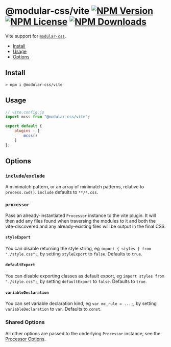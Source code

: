 # @modular-css/vite  [![NPM Version](https://img.shields.io/npm/v/@modular-css/vite.svg)](https://www.npmjs.com/package/@modular-css/vite) [![NPM License](https://img.shields.io/npm/l/@modular-css/vite.svg)](https://www.npmjs.com/package/@modular-css/vite) [![NPM Downloads](https://img.shields.io/npm/dm/@modular-css/vite.svg)](https://www.npmjs.com/package/@modular-css/vite)

Vite support for [`modular-css`](https://github.com/tivac/modular-css).

- [Install](#install)
- [Usage](#usage)
- [Options](#options)

## Install

```shell
> npm i @modular-css/vite
```

## Usage

```javascript
// vite.config.js
import mcss from "@modular-css/vite";

export default {
    plugins : [
        mcss()
    ]
};
```

## Options

### `include`/`exclude`

A minimatch pattern, or an array of minimatch patterns, relative to `process.cwd()`. `include` defaults to `**/*.css`.

### `processor`

Pass an already-instantiated `Processor` instance to the vite plugin. It will then add any files found when traversing the modules to it and both the vite-discovered and any already-existing files will be output in the final CSS.

#### `styleExport`

You can disable returning the style string, eg `import { styles } from "./style.css";`, by setting `styleExport` to `false`. Defaults to `true`.

#### `defaultExport`

You can disable exporting classes as default export, eg `import styles from "./style.css";`, by setting `defaultExport` to `false`. Defaults to `true`.

#### `variableDeclaration`

You can set variable declaration kind, eg `var mc_rule = ...;`, by setting `variableDeclaration` to `var`. Defaults to `const`.

### Shared Options

All other options are passed to the underlying `Processor` instance, see the [Processor Options](https://m-css.com/api/#direct-usage-js-api-processor-options).
